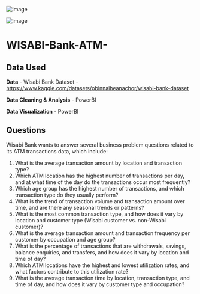 ![image](https://github.com/bowoseni/WISABI-Bank-ATM-/assets/44380980/5da0cf2a-f919-4d7e-a1bb-79021fd25166)

![image](https://github.com/bowoseni/WISABI-Bank-ATM-/assets/44380980/b2db8146-7e0d-4455-9330-4fcce4206cb0)

# WISABI-Bank-ATM-

## Data Used

**Data** - Wisabi Bank Dataset - https://www.kaggle.com/datasets/obinnaiheanachor/wisabi-bank-dataset

**Data Cleaning & Analysis** - PowerBI

**Data Visualization** - PowerBI

## Questions

Wisabi Bank wants to answer several business problem questions related to its ATM transactions data, which include:

1.	What is the average transaction amount by location and transaction type?
2.	Which ATM location has the highest number of transactions per day, and at what time of the day do the transactions occur most frequently?
3.	Which age group has the highest number of transactions, and which transaction type do they usually perform?
4.	What is the trend of transaction volume and transaction amount over time, and are there any seasonal trends or patterns?
5.	What is the most common transaction type, and how does it vary by location and customer type (Wisabi customer vs. non-Wisabi customer)?
6.	What is the average transaction amount and transaction frequency per customer by occupation and age group?
7.	What is the percentage of transactions that are withdrawals, savings, balance enquiries, and transfers, and how does it vary by location and time of day?
8.	Which ATM locations have the highest and lowest utilization rates, and what factors contribute to this utilization rate?
9.	What is the average transaction time by location, transaction type, and time of day, and how does it vary by customer type and occupation?

